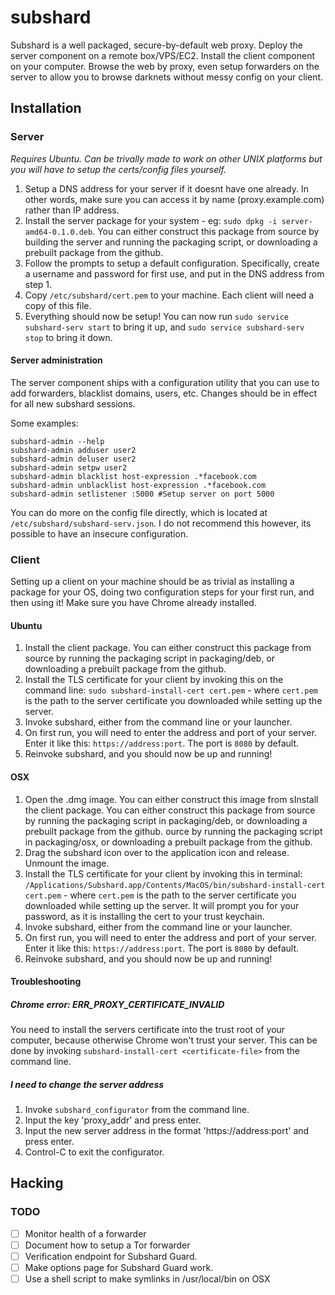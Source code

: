 # subshard

Subshard is a well packaged, secure-by-default web proxy. Deploy the server component on a remote box/VPS/EC2. Install the client component on your computer. Browse the web by
proxy, even setup forwarders on the server to allow you to browse darknets without messy config on your client.

## Installation

### Server

_Requires Ubuntu. Can be trivally made to work on other UNIX platforms but you will have to setup the certs/config files yourself._

1. Setup a DNS address for your server if it doesnt have one already. In other words, make sure you can access it by name (proxy.example.com) rather than IP address.
2. Install the server package for your system - eg: `sudo dpkg -i server-amd64-0.1.0.deb`. You can either construct this package from source by building the server and running
the packaging script, or downloading a prebuilt package from the github.
3. Follow the prompts to setup a default configuration. Specifically, create a username and password for first use, and put in the DNS address from step 1.
4. Copy `/etc/subshard/cert.pem` to your machine. Each client will need a copy of this file.
5. Everything should now be setup! You can now run `sudo service subshard-serv start` to bring it up, and `sudo service subshard-serv stop` to bring it down.

#### Server administration

The server component ships with a configuration utility that you can use to add forwarders, blacklist domains, users, etc. Changes should be in effect for all new
subshard sessions.

Some examples:

```shell
subshard-admin --help
subshard-admin adduser user2
subshard-admin deluser user2
subshard-admin setpw user2
subshard-admin blacklist host-expression .*facebook.com
subshard-admin unblacklist host-expression .*facebook.com
subshard-admin setlistener :5000 #Setup server on port 5000
```

You can do more on the config file directly, which is located at `/etc/subshard/subshard-serv.json`. I do not recommend this however, its possible to have an insecure configuration.

### Client

Setting up a client on your machine should be as trivial as installing a package for your OS, doing two configuration steps for your first run, and then using it!
Make sure you have Chrome already installed.

#### Ubuntu

1. Install the client package. You can either construct this package from source by running the packaging script in packaging/deb, or downloading a prebuilt package from the github.
2. Install the TLS certificate for your client by invoking this on the command line: `sudo subshard-install-cert cert.pem` - where `cert.pem` is the path to the server certificate you downloaded while setting up the server.
3. Invoke subshard, either from the command line or your launcher.
4. On first run, you will need to enter the address and port of your server. Enter it like this: `https://address:port`. The port is `8080` by default.
5. Reinvoke subshard, and you should now be up and running!

#### OSX

1. Open the .dmg image. You can either construct this image from sInstall the client package. You can either construct this package from source by running the packaging script in packaging/deb, or downloading a prebuilt package from the github.
ource by running the packaging script in packaging/osx, or downloading a prebuilt package from the github.
2. Drag the subshard icon over to the application icon and release. Unmount the image.
3. Install the TLS certificate for your client by invoking this in terminal: `/Applications/Subshard.app/Contents/MacOS/bin/subshard-install-cert cert.pem` - where `cert.pem` is the path to the server certificate you downloaded while setting up the server. It will prompt you for your password, as it is installing the cert to your trust keychain.
4. Invoke subshard, either from the command line or your launcher.
5. On first run, you will need to enter the address and port of your server. Enter it like this: `https://address:port`. The port is `8080` by default.
6. Reinvoke subshard, and you should now be up and running!

#### Troubleshooting

##### Chrome error: ERR_PROXY_CERTIFICATE_INVALID

You need to install the servers certificate into the trust root of your computer, because otherwise Chrome won't trust your server. This can be done by invoking `subshard-install-cert <certificate-file>` from the command line.

##### I need to change the server address

1. Invoke `subshard_configurator` from the command line.
2. Input the key 'proxy_addr' and press enter.
3. Input the new server address in the format 'https://address:port' and press enter.
3. Control-C to exit the configurator.

## Hacking

### TODO

 - [ ] Monitor health of a forwarder
 - [ ] Document how to setup a Tor forwarder
 - [ ] Verification endpoint for Subshard Guard.
 - [ ] Make options page for Subshard Guard work.
 - [ ] Use a shell script to make symlinks in /usr/local/bin on OSX

